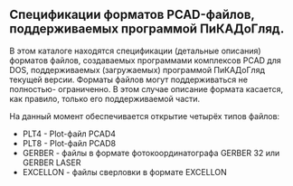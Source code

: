 
Спецификации форматов PCAD-файлов, поддерживаемых программой ПиКАДоГляд.
------------------------------------------------------------------------

В этом каталоге находятся спецификации (детальные описания) форматов файлов,
создаваемых программами комплексов PCAD для DOS, поддерживаемых (загружаемых)
программой ПиКАДоГляд текущей версии. Форматы файлов могут поддерживаться не
полностью- ограниченно. В этом случае описание формата касается, как правило,
только его поддерживаемой части.

На данный момент обеспечивается открытие четырёх типов файлов:

* PLT4 - Plot-файл PCAD4
* PLT8 - Plot-файл PCAD8
* GERBER - файлы в формате фотокоординатографа GERBER 32 или GERBER LASER
* EXCELLON - файлы сверловки в формате EXCELLON
